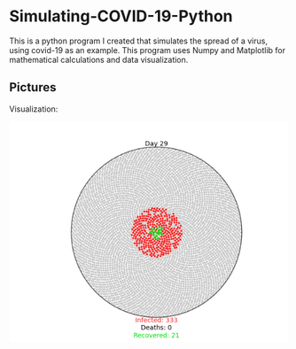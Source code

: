 # Simulating-COVID-19-Python 
 
This is a python program I created that simulates the spread of a virus, using covid-19 as an example. This program uses Numpy and Matplotlib for mathematical calculations and data visualization. 


## Pictures
Visualization:

<img src = "image/virus.png"> 

